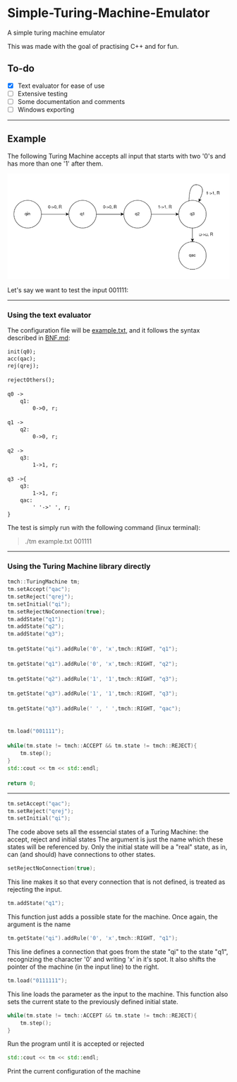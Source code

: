 # Simple-Turing-Machine-Emulator
A simple turing machine emulator

This was made with the goal of practising C++ and for fun.

## To-do 
- [x] Text evaluator for ease of use
- [ ] Extensive testing
- [ ] Some documentation and comments
- [ ] Windows exporting

---
## Example
The following Turing Machine accepts all input that starts with two '0's and has more than one '1' after them.

![diagram](images/diagram.png)

Let's say we want to test the input 001111:

---
### Using the text evaluator
The configuration file will be [example.txt](example.txt), and it follows the syntax described in [BNF.md](BNF.md):
```
init(q0);
acc(qac);
rej(qrej);

rejectOthers();

q0 ->
    q1: 
        0->0, r;

q1 ->
    q2:
        0->0, r;

q2 ->
    q3:
        1->1, r;

q3 ->{
    q3:
        1->1, r;
    qac:
        ' '->' ', r;
}
```
The test is simply run with the following command (linux terminal):
>./tm example.txt 001111

---
### Using the Turing Machine library directly
```cpp
tmch::TuringMachine tm;
tm.setAccept("qac");
tm.setReject("qrej");
tm.setInitial("qi");
tm.setRejectNoConnection(true);
tm.addState("q1");
tm.addState("q2");
tm.addState("q3");

tm.getState("qi").addRule('0', 'x',tmch::RIGHT, "q1");

tm.getState("q1").addRule('0', 'x',tmch::RIGHT, "q2");

tm.getState("q2").addRule('1', '1',tmch::RIGHT, "q3");

tm.getState("q3").addRule('1', '1',tmch::RIGHT, "q3");

tm.getState("q3").addRule(' ', ' ',tmch::RIGHT, "qac");


tm.load("001111");

while(tm.state != tmch::ACCEPT && tm.state != tmch::REJECT){
    tm.step();
}
std::cout << tm << std::endl;

return 0;
```

---
```cpp
tm.setAccept("qac");
tm.setReject("qrej");
tm.setInitial("qi");
```
The code above sets all the essencial states of a Turing Machine: the accept, reject and initial states
The argument is just the name which these states will be referenced by.
Only the initial state will be a "real" state, as in, can (and should) have connections to other states.

```cpp
setRejectNoConnection(true);
```
This line makes it so that every connection that is not defined, is treated as rejecting the input.

```cpp
tm.addState("q1");
```
This function just adds a possible state for the machine.
Once again, the argument is the name

```cpp
tm.getState("qi").addRule('0', 'x',tmch::RIGHT, "q1");
```
This line defines a connection that goes from the state "qi" to the state "q1", recognizing the character '0' and writing 'x' in it's spot. It also shifts the pointer of the machine (in the input line) to the right.

```cpp
tm.load("0111111");
```
This line loads the parameter as the input to the machine. This function also sets the current state to the previously defined initial state.

```cpp
while(tm.state != tmch::ACCEPT && tm.state != tmch::REJECT){
    tm.step();
}
```
Run the program until it is accepted or rejected

```cpp
std::cout << tm << std::endl;
```
Print the current configuration of the machine
